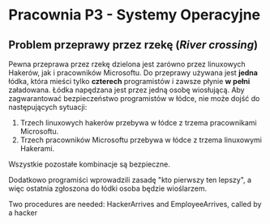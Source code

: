 # Pracownia P3 - Systemy Operacyjne

## Problem przeprawy przez rzekę (*River crossing*)
Pewna przeprawa przez rzekę dzielona jest zarówno przez linuxowych Hakerów, jak i pracowników Microsoftu. Do przeprawy używana jest **jedna** łódka, która mieści tylko **czterech** programistów i zawsze płynie **w pełni** załadowana. Łódka napędzana jest przez jedną osobę wiosłującą.
Aby zagwarantować bezpieczeństwo programistów w łódce, nie może dojść do następujących sytuacji:

1. Trzech linuxowych hakerów przebywa w łódce z trzema pracownikami Microsoftu.
2. Trzech pracowników Microsoftu przebywa w łódce z trzema linuxowymi Hakerami.

Wszystkie pozostałe kombinacje są bezpieczne.

Dodatkowo programiści wprowadzili zasadę "kto pierwszy ten lepszy", a więc ostatnia zgłoszona do łódki osoba będzie wioślarzem. 

Two procedures are needed: HackerArrives and EmployeeArrives, called by a hacker
